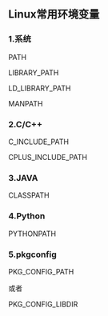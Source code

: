 ## Linux常用环境变量

### 1.系统

PATH

LIBRARY_PATH

LD_LIBRARY_PATH

MANPATH

### 2.C/C++

C_INCLUDE_PATH

CPLUS_INCLUDE_PATH

### 3.JAVA

CLASSPATH

### 4.Python

PYTHONPATH

### 5.pkgconfig

PKG_CONFIG_PATH

或者 

PKG_CONFIG_LIBDIR

